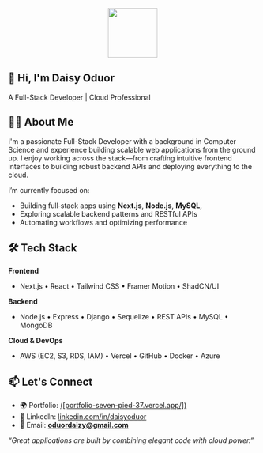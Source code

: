 
<div id="header" align="center">
  <img src="https://media.giphy.com/media/HscDLzkO8EOTmgkhQP/giphy.gif?cid=ecf05e47f2u1kynfmp6vtrjp6ijp1hqj1x0qiepna0id71xg&ep=v1_gifs_search&rid=giphy.gif&ct=g" width="100"/>
</div>

## 👋 Hi, I'm Daisy Oduor

A Full-Stack Developer |  Cloud Professional



## 👩‍💻 About Me

I'm a passionate Full-Stack Developer with a background in Computer Science and experience building scalable web applications from the ground up. I enjoy working across the stack—from crafting intuitive frontend interfaces to building robust backend APIs and deploying everything to the cloud.

I’m currently focused on:
- Building full‑stack apps using **Next.js**, **Node.js**, **MySQL**, 
- Exploring scalable backend patterns and RESTful APIs
- Automating workflows and optimizing performance



## 🛠️ Tech Stack

**Frontend**  
- Next.js • React • Tailwind CSS • Framer Motion • ShadCN/UI

**Backend**  
- Node.js • Express •  Django • Sequelize • REST APIs • MySQL • MongoDB 

**Cloud & DevOps**  
- AWS (EC2, S3, RDS, IAM) • Vercel • GitHub • Docker • Azure 


## 📫 Let's Connect

- 🌍 Portfolio: [([portfolio-seven-pied-37.vercel.app/])](https://portfolio-seven-pied-37.vercel.app/)
- 💼 LinkedIn: [linkedin.com/in/daisyoduor](https://www.linkedin.com/in/daisyoduor)
- 📧 Email: **oduordaizy@gmail.com**



_“Great applications are built by combining elegant code with cloud power.”_
